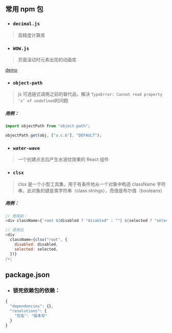 ## 常用 npm 包

- ### `decimal.js`

> 高精度计算库

- ### `WOW.js`

> 页面滚动时元素出现的动画库

[demo](https://www.delac.io/wow/)

- ### `object-path`

> js 可选链式调用之前的替代品，解决 `TypeError: Cannot read property ‘x’ of undefined`的问题

##### 用例：

```js
import objectPath from "object-path";

objectPath.get(obj, ["a.c.b"], "DEFAULT");
```

- ### `water-wave`

> 一个创建点击后产生水波纹效果的 React 组件

- ### `clsx`

> clsx 是一个小型工具集，用于有条件地从一个对象中构造 className 字符串，此对象的键是类字符串（class strings），而值是布尔值（booleans）

##### 用例：

```js
// 使用前：
<div className={`root ${disabled ? "disabled" : ""} ${selected ? "selected" : ""}`} />;

// 使用后
<div
  className={clsx("root", {
    disabled: disabled,
    selected: selected,
  })}
/>;
```

## package.json

- ### 锁死依赖包的依赖：

```js
{
  "dependencies": {},
  "resolutions": {
    "包名": "版本号"
  }
}
```
